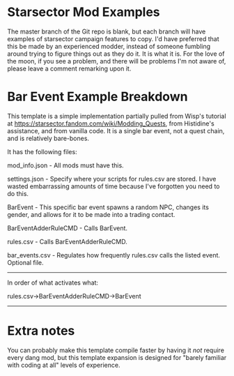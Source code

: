 
# Starsector Mod Examples

The master branch of the Git repo is blank, but each branch will have examples of starsector campaign features to copy. I'd have preferred that this be made by an experienced modder, instead of someone fumbling around trying to figure things out as they do it. It is what it is. For the love of the moon, if you see a problem, and there will be problems I'm not aware of, please leave a comment remarking upon it.

# Bar Event Example Breakdown

This template is a simple implementation partially pulled from Wisp's tutorial at https://starsector.fandom.com/wiki/Modding_Quests, from Histidine's assistance, and from vanilla code. It is a single bar event, not a quest chain, and is relatively bare-bones.

It has the following files:

mod_info.json - All mods must have this.

settings.json - Specify where your scripts for rules.csv are stored. I have wasted embarrassing amounts of time because I've forgotten you need to do this.

BarEvent - This specific bar event spawns a random NPC, changes its gender, and allows for it to be made into a trading contact. 

BarEventAdderRuleCMD - Calls BarEvent.

rules.csv - Calls BarEventAdderRuleCMD.

bar_events.csv - Regulates how frequently rules.csv calls the listed event. Optional file. 

___________
In order of what activates what:

 rules.csv->BarEventAdderRuleCMD->BarEvent


___________


# Extra notes

You can probably make this template compile faster by having it *not* require every dang mod, but this template expansion is designed for "barely familiar with coding at all" levels of experience. 





